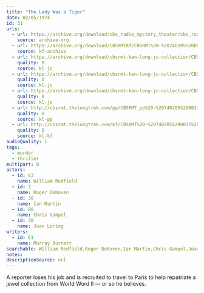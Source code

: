 ```yaml
---
title: "The Lady Was a Tiger"
date: 02/05/1974
id: 31
urls: 
  - url: https://archive.org/download/cbs_radio_mystery_theater/cbs_radio_mystery_theater-0001-0050.zip/cbs_radio_mystery_theater-0001-0050%2Fcbsrmt_0031_the_lady_was_a_tiger.mp3
    source: archive-org
  - url: https://archive.org/download/CBSRMTKf/CBSRMT%20-%20740205%200031%20The%20Lady%20Was%20A%20Tiger_kf.mp3
    source: kf-archive
  - url: https://archive.org/download/cbsrmt-ken-long-jc-collection/CBSRMT - 740205 0031 Lady Was A Tiger vbr bm2 gap -outro_jc.mp3
    quality: 0
    source: kl-jc
  - url: https://archive.org/download/cbsrmt-ken-long-jc-collection/CBSRMT - 740205 0031 Lady Was A Tiger vbr kb2_jc.mp3
    quality: 0
    source: kl-jc
  - url: https://archive.org/download/cbsrmt-ken-long-jc-collection/CBSRMT - 740205 0031 Lady Was A Tiger vbr oz_jc.mp3
    quality: 0
    source: kl-jc
  - url: http://cbsrmt.thelongtrek.com/pp/CBSRMT_pp%20-%20740205%200031%20The%20Lady%20Was%20a%20Tiger.mp3
    quality: 0
    source: kl-pp
  - url: http://cbsrmt.thelongtrek.com/kf/CBSRMT%20-%20740205%200031%20The%20Lady%20Was%20A%20Tiger_kf.mp3
    quality: 0
    source: kl-kf
audioQuality: 1
tags: 
  - murder
  - thriller
multipart: 0
actors:  
  - id: 63
    name: William Redfield  
  - id: 3
    name: Roger DeKoven  
  - id: 38
    name: Ian Martin  
  - id: 80
    name: Chris Gampel  
  - id: 30
    name: Joan Loring
writers:  
  - id: 61
    name: Murray Burnett
searchable: William Redfield,Roger DeKoven,Ian Martin,Chris Gampel,Joan Loring Murray Burnett
notes: 
descriptionSource: nrl
---
```

A reporter loses his job and is recruited to travel to Paris to help repatriate a jewel collection from World Word II — or so he believes.